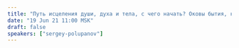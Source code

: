 ```yaml
---
title: "Путь исцеления души, духа и тела, с чего начать? Оковы бытия, как их распознать? Варианты и пути к выздоровлению (ч.4)"
date: "19 Jun 21 11:00 MSK"
draft: false
speakers: ["sergey-polupanov"]
---
```

